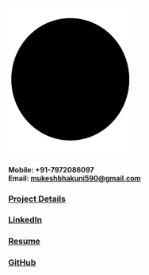 ---
---

<img align="center" src="images/plain_black.jpg?raw=true" width="250px" height="300px"/>


#### Mobile: +91-7972086097 <br> Email:  mukeshbhakuni590@gmail.com

### [Project Details](https://docs.google.com/spreadsheets/d/1NY9zeFzRnt82lh-C0JcRfNSrIoQ9VASVA8fHoBmVrWQ/edit?usp=sharing)

### [LinkedIn](https://www.linkedin.com/in/mukesh-bhakuni-3ba486135)

### [Resume](https://drive.google.com/file/d/1_dacMvHWtHIAcdyHBDCOd61EIx4u2vDL/view?usp=sharing)

### [GitHub](https://github.com/mukeshbhakuni)








